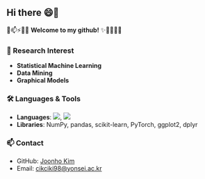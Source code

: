 ## Hi there 😄👋

💬📫⚡🚀✨ **Welcome to my github!** ✨🔭🌱👯🤔

### 🔬 Research Interest
- **Statistical Machine Learning**
- **Data Mining**
- **Graphical Models**

### 🛠️ Languages & Tools
- **Languages**: <img src="https://img.shields.io/badge/R-276DC3?style=flat-square&logo=R&logoColor=white"/>, <img src="https://img.shields.io/badge/Python-3776AB?style=flat-square&logo=Python&logoColor=white"/>
- **Libraries**: NumPy, pandas, scikit-learn, PyTorch, ggplot2, dplyr

### 📫 Contact
- GitHub: [Joonho Kim](https://github.com/StatJuno)
- Email: cikciki98@yonsei.ac.kr
